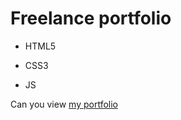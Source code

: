 # Freelance portfolio
- HTML5
* CSS3
+ JS

Can you view [my portfolio](https://pandacasino.github.io/freelanceportfolio/)

